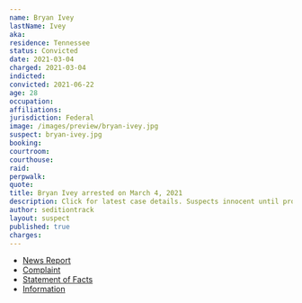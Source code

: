 ```yaml
---
name: Bryan Ivey
lastName: Ivey
aka:
residence: Tennessee
status: Convicted
date: 2021-03-04
charged: 2021-03-04
indicted:
convicted: 2021-06-22
age: 28
occupation:
affiliations:
jurisdiction: Federal
image: /images/preview/bryan-ivey.jpg
suspect: bryan-ivey.jpg
booking:
courtroom:
courthouse:
raid:
perpwalk:
quote:
title: Bryan Ivey arrested on March 4, 2021
description: Click for latest case details. Suspects innocent until proven guilty.
author: seditiontrack
layout: suspect
published: true
charges:
---
```

- [News Report](https://www.newschannel5.com/news/crossville-man-arrested-on-charges-relating-to-january-6-capitol-riots)
- [Complaint](https://extremism.gwu.edu/sites/g/files/zaxdzs2191/f/Bryan%20Wayne%20Ivey%20Criminal%20Complaint.pdf)
- [Statement of Facts](https://www.justice.gov/usao-dc/case-multi-defendant/file/1378881/download)
- [Information](https://www.justice.gov/usao-dc/case-multi-defendant/file/1383061/download)
